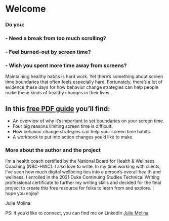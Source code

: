 # Welcome

### Do you:

###   - Need a break from too much scrolling?
###   - Feel burned-out by screen time?
###   - Wish you spent more time away from screens?

Maintaining healthy habits is hard work. Yet there’s something about screen time boundaries that often feels especially hard. Fortunately, there’s a lot of evidence these days for how behavior change strategies can help people make these kinds of healthy changes in their lives. 

## In this [free PDF guide](doc.pdf) you’ll find:

   - An overview of why it’s important to set boundaries on your screen time.
   - Four big reasons limiting screen time is difficult.
   - How behavior change strategies can help your screen time habits.
   - A workbook to put into action changes you’d like to make.

### More about the author and the project

I’m a health coach certified by the National Board for Health & Wellness Coaching (NBC-HWC). I also love to write. In my time working with clients, I’ve seen how much digital wellbeing ties into a person’s overall health and wellness. I enrolled in the 2021 Duke Continuing Studies Technical Writing professional certificate to further my writing skills and decided for the final project to create this free resource for folks to learn from and explore. I hope you enjoy!

   Julie Molina

PS: If you’d like to connect, you can find me on LinkedIn [Julie Molina](https://www.linkedin.com/in/molinajulie/)
